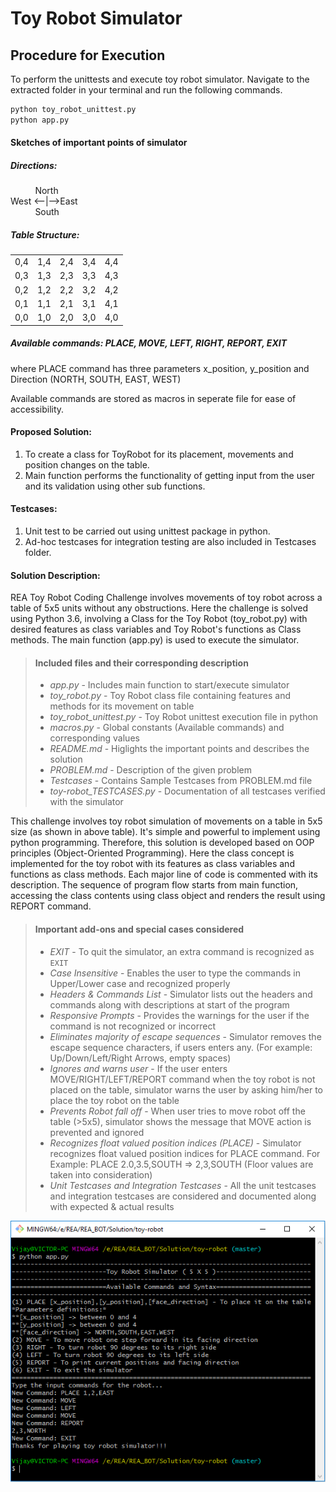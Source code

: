 # Toy Robot Simulator

## Procedure for Execution

To perform the unittests and execute toy robot simulator.
Navigate to the extracted folder in your terminal and run the following commands.

```bash
python toy_robot_unittest.py
python app.py
```

#### Sketches of important points of simulator

##### Directions:

&nbsp; &nbsp; &nbsp; &nbsp; &nbsp; North\
West <--|-->East\
&nbsp; &nbsp; &nbsp; &nbsp; &nbsp; South

##### Table Structure:
<table>
  <tr>
    <td>0,4</td>
    <td>1,4</td>
    <td>2,4</td>
    <td>3,4</td>
    <td>4,4</td>
  </tr>
  <tr>
    <td>0,3</td>
    <td>1,3</td>
    <td>2,3</td>
    <td>3,3</td>
    <td>4,3</td>
  </tr>
  <tr>
    <td>0,2</td>
    <td>1,2</td>
    <td>2,2</td>
    <td>3,2</td>
    <td>4,2</td>
  </tr>
   <tr>
    <td>0,1</td>
    <td>1,1</td>
    <td>2,1</td>
    <td>3,1</td>
    <td>4,1</td>
  </tr>
   <tr>
    <td>0,0</td>
    <td>1,0</td>
    <td>2,0</td>
    <td>3,0</td>
    <td>4,0</td>
  </tr>
</table>

##### Available commands: PLACE, MOVE, LEFT, RIGHT, REPORT, EXIT
where PLACE command has three parameters x_position, y_position and Direction (NORTH, SOUTH, EAST, WEST)

Available commands are stored as macros in seperate file for ease of accessibility.

#### Proposed Solution:
1) To create a class for ToyRobot for its placement, movements and position changes on the table.
2) Main function performs the functionality of getting input from the user and its validation using other sub functions.

#### Testcases:
1) Unit test to be carried out using unittest package in python.
2) Ad-hoc testcases for integration testing are also included in Testcases folder.

#### Solution Description:
REA Toy Robot Coding Challenge involves movements of toy robot across a table of 5x5 units without any obstructions. Here the challenge is solved using Python 3.6, involving a Class for the Toy Robot (toy_robot.py) with desired features as class variables and Toy Robot's functions as Class methods. The main function (app.py) is used to execute the simulator.

> #### Included files and their corresponding description
>
> - *app.py* - Includes main function to start/execute simulator
> - *toy_robot.py* - Toy Robot class file containing features and methods for its movement on table
> - *toy_robot_unittest.py* - Toy Robot unittest execution file in python
> - *macros.py* - Global constants (Available commands) and corresponding values
> - *README.md* - Higlights the important points and describes the solution
> - *PROBLEM.md* - Description of the given problem
> - *Testcases* - Contains Sample Testcases from PROBLEM.md file
> - *toy-robot_TESTCASES.py* - Documentation of all testcases verified with the simulator 
>

This challenge involves toy robot simulation of movements on a table in 5x5 size (as shown in above table). It's simple and powerful to implement using python programming. Therefore, this solution is developed based on OOP principles (Object-Oriented Programming). Here the class concept is implemented for the toy robot with its features as class variables and functions as class methods. Each major line of code is commented with its description. The sequence of program flow starts from main function, accessing the class contents using class object and renders the result using REPORT command.

> #### Important add-ons and special cases considered
>
> - *EXIT* - To quit the simulator, an extra command is recognized as `EXIT`
> - *Case Insensitive* - Enables the user to type the commands in Upper/Lower case and recognized properly
> - *Headers & Commands List* - Simulator lists out the headers and commands along with descriptions at start of the program
> - *Responsive Prompts* - Provides the warnings for the user if the command is not recognized or incorrect
> - *Eliminates majority of escape sequences* - Simulator removes the escape sequence characters, if users enters any. (For example: Up/Down/Left/Right Arrows, empty spaces)
> - *Ignores and warns user* - If the user enters MOVE/RIGHT/LEFT/REPORT command when the toy robot is not placed on the table, simulator warns the user by asking him/her to place the toy robot on the table
> - *Prevents Robot fall off* - When user tries to move robot off the table (>5x5), simulator shows the message that MOVE action is prevented and ignored
> - *Recognizes float valued position indices (PLACE)* - Simulator recognizes float valued position indices for PLACE command. For Example: PLACE 2.0,3.5,SOUTH => 2,3,SOUTH (Floor values are taken into consideration)
> - *Unit Testcases and Integration Testcases* - All the unit testcases and integration testcases are considered and documented along with expected & actual results
>

![Sample Execution](sample_screenshot.PNG?raw=true "Sample Testcase Screenshot")
